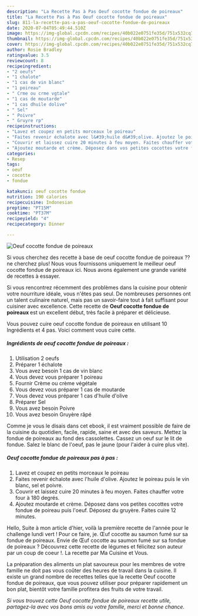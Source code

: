 ```yaml
---
description: "La Recette Pas à Pas Oeuf cocotte fondue de poireaux"
title: "La Recette Pas à Pas Oeuf cocotte fondue de poireaux"
slug: 811-la-recette-pas-a-pas-oeuf-cocotte-fondue-de-poireaux
date: 2020-07-04T05:49:44.510Z
image: https://img-global.cpcdn.com/recipes/40b022e0751fe35d/751x532cq70/oeuf-cocotte-fondue-de-poireaux-photo-principale-de-la-recette.jpg
thumbnail: https://img-global.cpcdn.com/recipes/40b022e0751fe35d/751x532cq70/oeuf-cocotte-fondue-de-poireaux-photo-principale-de-la-recette.jpg
cover: https://img-global.cpcdn.com/recipes/40b022e0751fe35d/751x532cq70/oeuf-cocotte-fondue-de-poireaux-photo-principale-de-la-recette.jpg
author: Rosie Bradley
ratingvalue: 3.5
reviewcount: 8
recipeingredient:
- "2 oeufs"
- "1 chalote"
- "1 cas de vin blanc"
- "1 poireau"
- " Crme ou crme vgtale"
- "1 cas de moutarde"
- "1 cas dhuile dolive"
- " Sel"
- " Poivre"
- " Gruyre rp"
recipeinstructions:
- "Lavez et coupez en petits morceaux le poireau"
- "Faites revenir échalote avec l&#39;huile d&#39;olive. Ajoutez le poireau puis le vin blanc, sel et poivre."
- "Couvrir et laissez cuire 20 minutes à feu moyen. Faites chauffer votre four à 180 degrés."
- "Ajoutez moutarde et crème. Déposez dans vos petites cocottes votre fondue de poireau puis l&#39;oeuf. Déposez du gruyère. Faites cuire 12 minutes."
categories:
- Resep
tags:
- oeuf
- cocotte
- fondue

katakunci: oeuf cocotte fondue 
nutrition: 190 calories
recipecuisine: Indonesian
preptime: "PT15M"
cooktime: "PT37M"
recipeyield: "4"
recipecategory: Dinner

---
```



![Oeuf cocotte fondue de poireaux](https://img-global.cpcdn.com/recipes/40b022e0751fe35d/751x532cq70/oeuf-cocotte-fondue-de-poireaux-photo-principale-de-la-recette.jpg)

Si vous cherchez des recette à base de oeuf cocotte fondue de poireaux ?? ne cherchez plus! Nous vous fournissons uniquement le meilleur oeuf cocotte fondue de poireaux ici. Nous avons également une grande variété de recettes à essayer.

Si vous rencontrez récemment des problèmes dans la cuisine pour obtenir votre nourriture idéale, vous n'êtes pas seul. De nombreuses personnes ont un talent culinaire naturel, mais pas un savoir-faire tout à fait suffisant pour cuisiner avec excellence. Cette recette de <strong> Oeuf cocotte fondue de poireaux </strong> est un excellent début, très facile à préparer et délicieuse.

<!--inarticleads1-->

Vous pouvez cuire oeuf cocotte fondue de poireaux en utilisant 10 Ingrédients et 4 pas. Voici comment vous cuire cette.

##### Ingrédients de oeuf cocotte fondue de poireaux :

1. Utilisation 2 oeufs
1. Préparer 1 échalote
1. Vous avez besoin 1 cas de vin blanc
1. Vous devez vous préparer 1 poireau
1. Fournir  Crème ou crème végétale
1. Vous devez vous préparer 1 cas de moutarde
1. Vous devez vous préparer 1 cas d&#39;huile d&#39;olive
1. Préparer  Sel
1. Vous avez besoin  Poivre
1. Vous avez besoin  Gruyère râpé


Comme je vous le disais dans cet ebook, il est vraiment possible de faire de la cuisine du quotidien, facile, rapide, saine et avec des saveurs. Mettez la fondue de poireaux au fond des cassolettes. Cassez un oeuf sur le lit de fondue. Salez le blanc de l&#39;oeuf, pas le jaune (pour l&#39;aider à cuire plus vite). 

<!--inarticleads2-->

##### Oeuf cocotte fondue de poireaux pas à pas :

1. Lavez et coupez en petits morceaux le poireau
1. Faites revenir échalote avec l&#39;huile d&#39;olive. Ajoutez le poireau puis le vin blanc, sel et poivre.
1. Couvrir et laissez cuire 20 minutes à feu moyen. Faites chauffer votre four à 180 degrés.
1. Ajoutez moutarde et crème. Déposez dans vos petites cocottes votre fondue de poireau puis l&#39;oeuf. Déposez du gruyère. Faites cuire 12 minutes.


Hello, Suite à mon article d&#39;hier, voilà la première recette de l&#39;année pour le challenge lundi vert ! Pour ce faire, je. Œuf cocotte au saumon fumé sur sa fondue de poireaux. Envie de Œuf cocotte au saumon fumé sur sa fondue de poireaux ? Découvrez cette recette de légumes et félicitez son auteur par un coup de coeur !. La recette par Ma Cuisine et Vous. 

<!--inarticleads1-->

<p>
La préparation des aliments un plat savoureux pour les membres de votre famille ne doit pas vous coûter des heures de travail dans la cuisine. Il existe un grand nombre de recettes telles que la recette Oeuf cocotte fondue de poireaux, que vous pouvez utiliser pour préparer rapidement un bon plat, bientôt votre famille profitera des fruits de votre travail.
</p>

<p>
<i>Si vous trouvez cette Oeuf cocotte fondue de poireaux recette utile, partagez-la avec vos bons amis ou votre famille, merci et bonne chance.</i>
</p>
